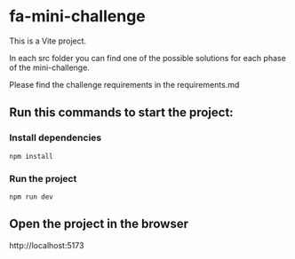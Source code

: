 # fa-mini-challenge

This is a Vite project.

In each src folder you can find one of the possible solutions for each phase of the mini-challenge.

Please find the challenge requirements in the requirements.md

## Run this commands to start the project:

### Install dependencies
```
npm install
```

### Run the project 
```
npm run dev
```

## Open the project in the browser
http://localhost:5173
